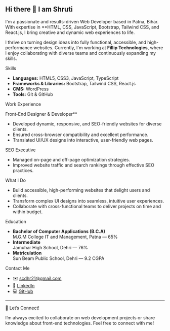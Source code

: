 ## Hi there 👋 I am Shruti


I'm a passionate and results-driven Web Developer based in Patna, Bihar. With expertise in **HTML, CSS, JavaScript, Bootstrap, Tailwind CSS, and React.js, I bring creative and dynamic web experiences to life.

I thrive on turning design ideas into fully functional, accessible, and high-performance websites. Currently, I'm working at **Fillip Technologies**, where I enjoy collaborating with diverse teams and continuously expanding my skills.

 Skills

- **Languages:** HTML5, CSS3, JavaScript, TypeScript
- **Frameworks & Libraries:** Bootstrap, Tailwind CSS, React.js
- **CMS:** WordPress
- **Tools:** Git & GitHub


 Work Experience

Front-End Designer & Developer**  
- Developed dynamic, responsive, and SEO-friendly websites for diverse clients.
- Ensured cross-browser compatibility and excellent performance.
- Translated UI/UX designs into interactive, user-friendly web pages.

SEO Executive
- Managed on-page and off-page optimization strategies.
- Improved website traffic and search rankings through effective SEO practices.


 What I Do

- Build accessible, high-performing websites that delight users and clients.
- Transform complex UI designs into seamless, intuitive user experiences.
- Collaborate with cross-functional teams to deliver projects on time and within budget.


Education

- **Bachelor of Computer Applications (B.C.A)**  
  M.G.M College IT and Management, Patna — 65%
- **Intermediate**  
  Jamuhar High School, Dehri — 76%
- **Matriculation**  
  Sun Beam Public School, Dehri — 9.2 CGPA



Contact Me

- ✉️ [scdhr21@gmail.com](mailto:scdhr21@gmail.com)
- 🔗 [LinkedIn](https://www.linkedin.com/in/shruti-singh-a6a329233/)
- 💻 [GitHub](https://github.com/Shruti-Orbit)

---

 🌱 Let’s Connect!

I’m always excited to collaborate on web development projects or share knowledge about front-end technologies. Feel free to connect with me!



